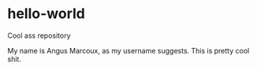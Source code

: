 # hello-world
Cool ass repository

My name is Angus Marcoux, as my username suggests.
This is pretty cool shit. 
